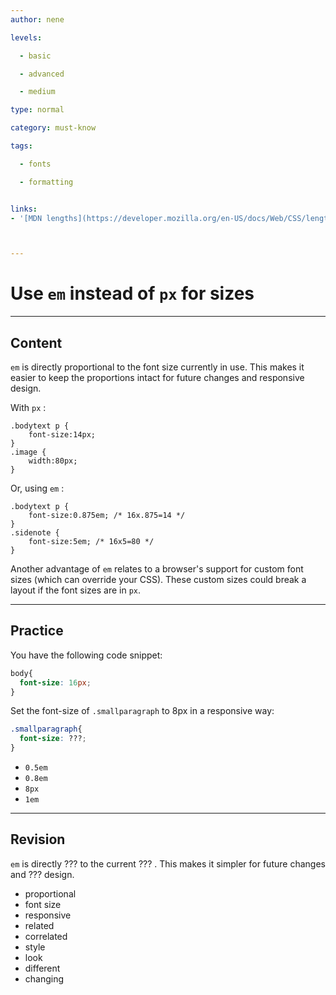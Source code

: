```yaml
---
author: nene

levels:

  - basic

  - advanced

  - medium

type: normal

category: must-know

tags:

  - fonts

  - formatting


links:
- '[MDN lengths](https://developer.mozilla.org/en-US/docs/Web/CSS/length){documentation}'



---
```


# Use `em` instead of `px` for sizes

---
## Content

`em` is directly proportional to the font size currently in use. This makes it easier to keep the proportions intact for future changes and responsive design.


With `px` :

```
.bodytext p {
    font-size:14px;
}
.image {
    width:80px;
}
```

Or, using `em` :
```
.bodytext p {
    font-size:0.875em; /* 16x.875=14 */
}
.sidenote {
    font-size:5em; /* 16x5=80 */
}
```

Another advantage of `em` relates to a browser's support for custom font sizes (which can override your CSS). These custom sizes could break a layout if the font sizes are in `px`.

---
## Practice

You have the following code snippet:
```css
body{
  font-size: 16px;
}
``` 
Set the font-size of `.smallparagraph`  to 8px in a responsive way:
```css
.smallparagraph{
  font-size: ???;
}
```

* `0.5em` 
* `0.8em` 
* `8px` 
* `1em`

---
## Revision

`em` is directly ??? to the current ??? . This makes it simpler for future changes and ??? design.


* proportional
* font size
* responsive
* related
* correlated
* style
* look
* different
* changing

